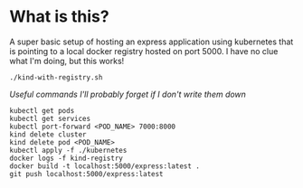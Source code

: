 # What is this?

A super basic setup of hosting an express application using kubernetes that is pointing to a local docker registry hosted on port 5000.  I have no clue what I'm doing, but this works!

```
./kind-with-registry.sh
```


*Useful commands I'll probably forget if I don't write them down* 

```
kubectl get pods
kubectl get services
kubectl port-forward <POD_NAME> 7000:8000
kind delete cluster
kind delete pod <POD_NAME>
kubectl apply -f ./kubernetes
docker logs -f kind-registry
docker build -t localhost:5000/express:latest .
git push localhost:5000/express:latest
```